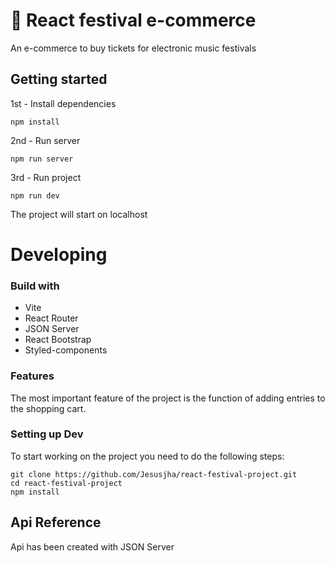 # 🚀 React festival e-commerce
An e-commerce to buy tickets for electronic music festivals

## Getting started
1st - Install dependencies
```shell
npm install
```
2nd - Run server
```shell
npm run server
```

3rd - Run project
```shell
npm run dev
```
The project will start on localhost

# Developing
###  Build with
- Vite
- React Router
- JSON Server
- React Bootstrap
- Styled-components

### Features
The most important feature of the project is the function of adding entries to the shopping cart.

### Setting up Dev
To start working on the project you need to do the following steps:
```shell
git clone https://github.com/Jesusjha/react-festival-project.git
cd react-festival-project
npm install
```
## Api Reference
Api has been created with JSON Server